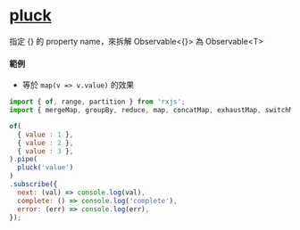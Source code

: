 # [pluck](https://rxjs.dev/api/operators/pluck)

指定 {} 的 property name，來拆解 Observable\<{}>  為 Observable\<T>

#### 範例

- 等於 `map(v => v.value)` 的效果

```js
import { of, range, partition } from 'rxjs';
import { mergeMap, groupBy, reduce, map, concatMap, exhaustMap, switchMap, mapTo, mergeScan, pluck } from 'rxjs/operators';

of(
  { value : 1 },
  { value : 2 },
  { value : 3 },
).pipe(
  pluck('value')
)
.subscribe({
  next: (val) => console.log(val),
  complete: () => console.log('complete'),
  error: (err) => console.log(err),
});
```
